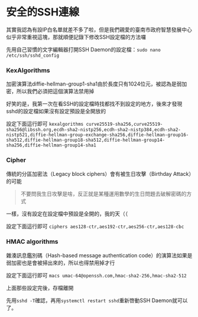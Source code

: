 # 安全的SSH連線
其實我認為有設IP白名單就差不多了啦，但是我們親愛的臺南市政府智慧發展中心似乎非常重視這塊，那就順便記錄下修改SSH設定檔的方法囉

先用自己習慣的文字編輯器打開SSH Daemon的設定檔：`sudo nano /etc/ssh/sshd_config`

### KexAlgorithms
加密演算法diffie-hellman-group1-sha1由於長度只有1024位元，被認為是弱加密，所以我們必須把這個演算法禁用掉

好笑的是，我第一次在看SSH的設定檔時找都找不到設定的地方，後來才發現sshd的設定檔如果沒有設定預設是全開放的

設定下面這行即可
`kexalgorithms curve25519-sha256,curve25519-sha256@libssh.org,ecdh-sha2-nistp256,ecdh-sha2-nistp384,ecdh-sha2-nistp521,diffie-hellman-group-exchange-sha256,diffie-hellman-group16-sha512,diffie-hellman-group18-sha512,diffie-hellman-group14-sha256,diffie-hellman-group14-sha1`

### Cipher
傳統的分區加密法（Legacy block ciphers）會有被生日攻擊（Birthday Attack）的可能

  > 不要問我生日攻擊是啥，反正就是某種運用數學的生日問題去破解密碼的方式

一樣，沒有設定在設定檔中預設是全開的，我的天（（  

設定下面這行即可
`ciphers aes128-ctr,aes192-ctr,aes256-ctr,aes128-cbc`

### HMAC algorithms
雜湊訊息鑑別碼（Hash-based message authentication code）的演算法如果是弱加密也是會被掃出來的，所以也得禁用掉才行  

設定下面這行即可
`macs umac-64@openssh.com,hmac-sha2-256,hmac-sha2-512`

上面那些設定完後，存檔離開

先用`sshd -T`確認，再用`systemctl restart sshd`重新啓動SSH Daemon就可以了。

